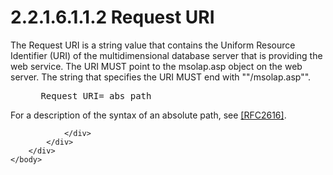 <html dir="LTR" xmlns:mshelp="http://msdn.microsoft.com/mshelp" xmlns:ddue="http://ddue.schemas.microsoft.com/authoring/2003/5" xmlns:xlink="http://www.w3.org/1999/xlink" xmlns:tool="http://www.microsoft.com/tooltip">
    <head>
        <meta http-equiv="Content-Type" content="text/html; CHARSET=utf-8"></meta>
        <meta name="save" content="history"></meta>
        <title>2.2.1.6.1.1.2 Request URI</title>
        <xml>
            <mshelp:toctitle title="2.2.1.6.1.1.2 Request URI"></mshelp:toctitle>
            <mshelp:rltitle title="[MS-SSAS8]: Request URI"></mshelp:rltitle>
            <mshelp:keyword index="A" term="11d8f137-5192-41de-802e-322f7e2afc67"></mshelp:keyword>
            <mshelp:attr name="DCSext.ContentType" value="open specification"></mshelp:attr>
            <mshelp:attr name="AssetID" value="11d8f137-5192-41de-802e-322f7e2afc67"></mshelp:attr>
            <mshelp:attr name="TopicType" value="kbRef"></mshelp:attr>
            <mshelp:attr name="DCSext.Title" value="[MS-SSAS8]: Request URI" />
        </xml>
    </head>
    <body>
        <div id="header">
            <h1 class="heading">2.2.1.6.1.1.2 Request URI</h1>
        </div>
        <div id="mainSection">
            <div id="mainBody">
                <div id="allHistory" class="saveHistory"></div>
                <div id="sectionSection0" class="section" name="collapseableSection">
                    

<p>The Request URI is a string value that contains the Uniform
Resource Identifier (URI) of the multidimensional database server that is
providing the web service. The URI MUST point to the msolap.asp object on the
web server. The string that specifies the URI MUST end with
&quot;&quot;/msolap.asp&quot;&quot;.</p>

<dl>
<dd>
<div><pre> Request URI= abs_path
</pre></div>
</dd></dl>

<p>For a description of the syntax of an absolute path, see <a href="https://go.microsoft.com/fwlink/?LinkId=90372">[RFC2616]</a>.</p>


                </div>
            </div>
        </div>
    </body>
</html>
